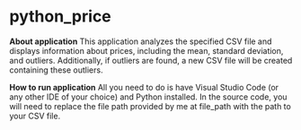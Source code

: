 # python_price

**About application**
This application analyzes the specified CSV file and displays information about prices, including the mean, standard deviation, and outliers.
Additionally, if outliers are found, a new CSV file will be created containing these outliers.

**How to run application**
All you need to do is have Visual Studio Code (or any other IDE of your choice) and Python installed.
In the source code, you will need to replace the file path provided by me at file_path with the path to your CSV file.
